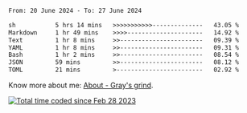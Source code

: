 <!--START_SECTION:waka-->

```txt
From: 20 June 2024 - To: 27 June 2024

sh           5 hrs 14 mins   >>>>>>>>>>>--------------   43.05 %
Markdown     1 hr 49 mins    >>>>---------------------   14.92 %
Text         1 hr 8 mins     >>-----------------------   09.39 %
YAML         1 hr 8 mins     >>-----------------------   09.31 %
Bash         1 hr 2 mins     >>-----------------------   08.54 %
JSON         59 mins         >>-----------------------   08.12 %
TOML         21 mins         >------------------------   02.92 %
```

<!--END_SECTION:waka-->

<!-- [![grayxu's github stats](https://github-readme-stats.vercel.app/api?username=grayxu&count_private=true&show_icons=true)](https://github.com/grayxu) -->

Know more about me: [About - Gray's grind](https://www.grayxu.cn/).
<p align="left">
  <a href="https://wakatime.com/@c69eb31e-43a1-463f-8968-c3449e386f57"><img src="https://wakatime.com/badge/user/c69eb31e-43a1-463f-8968-c3449e386f57.svg" title="Total time coded since Feb 28 2023" /></a>
</p>

